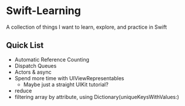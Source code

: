 # Swift-Learning
A collection of things I want to learn, explore, and practice in Swift

## Quick List
* Automatic Reference Counting
* Dispatch Queues
* Actors & async
* Spend more time with UIViewRepresentables
    * Maybe just a straight UIKit tutorial?
* reduce
* filtering array by attribute, using Dictionary(uniqueKeysWithValues:)
